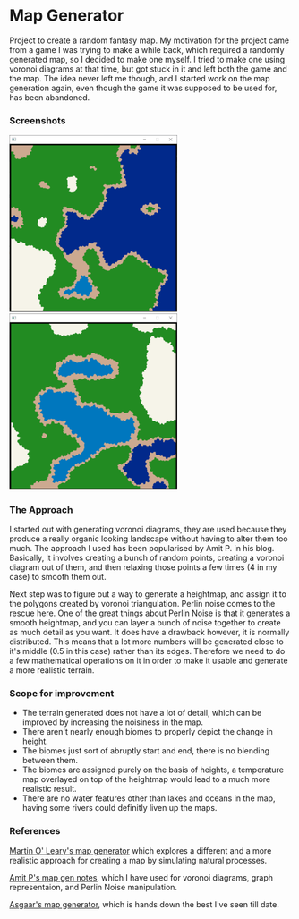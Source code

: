 # Map Generator
Project to create a random fantasy map. My motivation for the project came from a game I was trying to make a while back, which required a randomly generated map, so I decided to make one myself. I tried to make one using voronoi diagrams at that time, but got stuck in it and left both the game and the map. The idea never left me though, and I started work on the map generation again, even though the game it was supposed to be used for, has been abandoned.
### Screenshots
<img src="https://github.com/notSanil/Map-Generation/blob/master/images/map1.png?raw=true" width="300"><img src="https://github.com/notSanil/Map-Generation/blob/master/images/map2.png?raw=true" width="300">

### The Approach
I started out with generating voronoi diagrams, they are used because they produce a really organic looking landscape without having to alter them too much. The approach I used has been popularised by Amit P. in his blog. Basically, it involves creating a bunch of random points, creating a voronoi diagram out of them, and then relaxing those points a few times (4 in my case) to smooth them out.

Next step was to figure out a way to generate a heightmap, and assign it to the polygons created by voronoi triangulation. Perlin noise comes to the rescue here. One of the great things about Perlin Noise is that it generates a smooth heightmap, and you can layer a bunch of noise together to create as much detail as you want. It does have a drawback however, it is normally distributed. This means that a lot more numbers will be generated close to it's middle (0.5 in this case) rather than its edges. Therefore we need to do a few mathematical operations on it in order to make it usable and generate a more realistic terrain. 

### Scope for improvement
* The terrain generated does not have a lot of detail, which can be improved by increasing the noisiness in the map.
* There aren't nearly enough biomes to properly depict the change in height.
* The biomes just sort of abruptly start and end, there is no blending between them.
* The biomes are assigned purely on the basis of heights, a temperature map overlayed on top of the heightmap would lead to a much more realistic result.
* There are no water features other than lakes and oceans in the map, having some rivers could definitly liven up the maps.

### References
[Martin O' Leary's map generator](http://mewo2.com/notes/terrain/) which explores a different and a more realistic approach for creating a map by simulating natural processes.

[Amit P's map gen notes](http://www-cs-students.stanford.edu/~amitp/game-programming/polygon-map-generation/), which I have used for voronoi diagrams, graph representaion, and Perlin Noise manipulation.

[Asgaar's map generator](https://azgaar.github.io/Fantasy-Map-Generator/), which is hands down the best I've seen till date.
